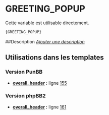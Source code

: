 # GREETING_POPUP


Cette variable est utilisable directement.

```html
{GREETING_POPUP}
```

##Description
[*Ajouter une description*](https://fa-tvars.appspot.com/var/GREETING_POPUP)

## Utilisations dans les templates

### Version PunBB
* __[overall_header](../tpl/var/punbb/overall_header.md#readme) :__ ligne [155](../tpl/src/punbb/overall_header.tpl#L155)

### Version phpBB2
* __[overall_header](../tpl/var/subsilver/overall_header.md#readme) :__ ligne [161](../tpl/src/subsilver/overall_header.tpl#L161)